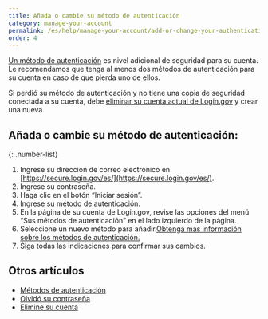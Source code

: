 ```yaml
---
title: Añada o cambie su método de autenticación
category: manage-your-account
permalink: /es/help/manage-your-account/add-or-change-your-authentication-method/
order: 4
---
```

[Un método de autenticación](/es/help/get-started/authentication-methods/) es nivel adicional de seguridad para su cuenta. Le recomendamos que tenga al menos dos métodos de autenticación para su cuenta en caso de que pierda uno de ellos.

Si perdió su método de autenticación y no tiene una copia de seguridad conectada a su cuenta, debe [eliminar su cuenta actual de Login.gov](/es/help/manage-your-account/delete-your-account/) y crear una nueva.

## Añada o cambie su método de autenticación:

{: .number-list}
1. Ingrese su dirección de correo electrónico en [https://secure.login.gov/es/](https://secure.login.gov/es/).
2. Ingrese su contraseña.
3. Haga clic en el botón “Iniciar sesión”.
4. Ingrese su método de autenticación.
5. En la página de su cuenta de Login.gov, revise las opciones del menú “Sus métodos de autenticación” en el lado izquierdo de la página.
6. Seleccione un nuevo método para añadir.[Obtenga más información sobre los métodos de autenticación.](/es/help/get-started/authentication-methods/)
7. Siga todas las indicaciones para confirmar sus cambios.

## Otros artículos

* [Métodos de autenticación](/es/help/get-started/authentication-methods/)
* [Olvidó su contraseña](/es/help/trouble-signing-in/forgot-your-password/)
* [Elimine su cuenta](/es/help/manage-your-account/delete-your-account/)
